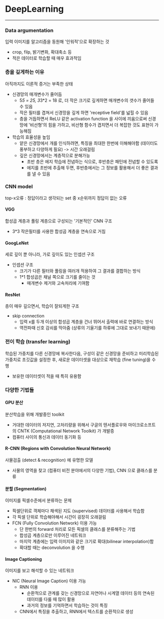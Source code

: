 # DeepLearning

***

### Data argumentation
입력 이미지를 알고리즘을 동원해 '인워적'으로 확장하는 것
* crop, filp, 밝기변화, 확대축소 등
* 적은 데이터로 학습할 때 매우 효과적임

### 층을 깊게하는 이유
아직까지도 이론적 증거는 부족한 상태
* 신경망의 매개변수가 줄어듬
    * 5*5 = 25, 3*3*2 = 18 로, 더 작은 크기로 깊게하면 매개변수의 갯수가 줄어들 수 있음
    * 작은 필터를 겹쳐서 신경망을 깊게 하면 'receptive field'를 넓힐 수 있음
    * 층을 거듭하면서 ReLU 같은 activation function 을 사이에 끼움으로써 신경망에 '비선형'의 힘을 가하고, 비선형 함수가 겹치면서 더 복잡한 것도 표현이 가능해짐
* 학습의 효율성을 높임
    * 얕은 신경망에서 개를 인식하려면, 특징을 최대한 한번에 이해해야함 (데이터도 풍부하고 다양하게 필요) -> 시간 오래걸림
    * 깊은 신경망에서는 계층적으로 분해가능
        * 초반 층은 에지 학습에 전념하는 식으로, 후반층은 패턴에 전념할 수 있도록
        * 에지를 초반에 추출해 두면, 후반층에서는 그 정보를 활용해서 더 좋은 결과를 낼 수 있음

### CNN model 
top-x오류 : 정답이라고 생각되는 set 중 x순위까지 정답이 없는 오류

#### VGG
합성곱 계층과 풀링 계층으로 구성되는 '기본적인' CNN 구조
* 3*3 작은필터를 사용한 합성곱 계층을 연속으로 거침

#### GoogLeNet
세로 깊이 뿐 아니라, 가로 깊이도 있는 인셉션 구조
* 인셉션 구조
    * 크기가 다른 필터와 풀링을 여러개 적용하여 그 결과를 결합하는 방식
    * 1*1 합성곱은 채널 쪽으로 크기를 줄이는 것
        * 매개변수 제거와 고속처리에 기여함

#### ResNet
층이 매우 깊으면서, 학습이 잘되게한 구조
* skip connection
    * 입력 x를 두개 이상의 합성곱 계층을 건너 뛰어서 출력에 바로 연결하는 방식
    * 역전파때 신호 감쇠를 막아줌 (상류의 기울기를 하류에 그대로 보내기 때문에)
    
### 전이 학습 (transfer learning)
학습된 가중치를 다른 신경망에 복사한다음, 구성이 같은 신경망을 준비하고 미리학습된 가중치로 초깃값을 설정한 후, 새로운 데이터셋을 대상으로 재학습 (fine tuning)을 수행
* 보유한 데이터셋이 적을 때 특히 유용함

### 다양한 기법들

#### GPU 분산
분산학습을 위해 개발중인 toolkit
* 거대한 데이터의 저지연, 고처리량을 위해서 구글의 텐서플로우와 마이크로소프트의 CNTK (Computational Network Toolkit) 가 개발증
* 컴퓨터 사이의 통신과 데이터 동기화 등 

#### R-CNN (Regions with Convolution Neural Network)
사물검출 (detect & recognition) 에 유명한 모델
* 사물의 영역을 찾고 (컴퓨터 비전 분야에서의 다양한 기법), CNN 으로 클래스를 분류

#### 분할 (Segmentation)
이미지를 픽셀수준에서 분류하는 문제
* 픽셀단위로 객체마다 채색된 지도 (supervised) 데이터를 사용해서 학습함
* 각 픽셀 단위로 학습해야해서 시간이 굉장히 오래걸림
* FCN (Fully Convolution Network) 이용 가능
    * 단 한번의 forward 처리로 모든 픽셀의 클래스를 분류해주는 기법
    * 합성곱 계층으로만 이루어진 네트워크
    * 마지막 계층에는 입력 이미지와 같은 크기로 확대(bilinear interpolation)함
    * 확대할 때는 deconvolution 을 수행
    
#### Image Captioning
이미지를 보고 해석할 수 있는 네트워크
* NIC (Neural Image Caption) 이용 가능
    * RNN 이용
        * 순환적으로 관계를 갖는 신경망으로 자연어나 시계열 데이터 등의 연속된 데이터를 다룰 때 많이 활용
        * 과거의 정보를 기억하면서 학습하는 것이 특징
    * CNN에서 특징을 추출하고, RNN에서 텍스트를 순환적으로 생성
    
